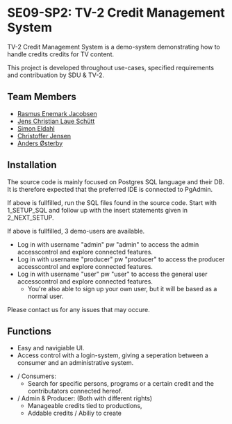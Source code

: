 # SE09-SP2: TV-2 Credit Management System

TV-2 Credit Management System is a demo-system demonstrating how to handle credits credits for TV content. 

This project is developed throughout use-cases, specified requirements and contribuation by SDU & TV-2.

## <a name="team-members"></a>Team Members

* [Rasmus Enemark Jacobsen](https://github.com/ras-e)
* [Jens Christian Laue Schütt](https://github.com/Jensschytt)
* [Simon Eldahl](https://github.com/Simoneldahlgit)
* [Christoffer Jensen](https://github.com/ChristofferCor)
* [Anders Østerby](https://github.com/andenbat)

## Installation

The source code is mainly focused on Postgres SQL language and their DB. It is therefore expected that the preferred IDE is connected to PgAdmin.

If above is fullfilled, run the SQL files found in the source code. Start with 1_SETUP_SQL and follow up with the insert statements given in 2_NEXT_SETUP.

If above is fullfilled, 3 demo-users are available. 
- Log in with username "admin" pw "admin" to access the admin accesscontrol and explore connected features.
- Log in with username "producer" pw "producer" to access the producer accesscontrol and explore connected features.
- Log in with username "user" pw "user" to access the general user accesscontrol and explore connected features.
  - You're also able to sign up your own user, but it will be based as a normal user.

Please contact us for any issues that may occure. 

## Functions
- Easy and navigiable UI.
- Access control with a login-system, giving a seperation between a consumer and an administrative system.

* / Consumers:
  * Search for specific persons, programs or a certain credit and the contributators connected hereof. 
* / Admin & Producer: (Both with different rights)
  * Manageable credits tied to productions, 
  * Addable credits / Abiliy to create
